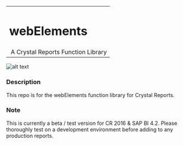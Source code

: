 <table width=100% border=0>
<tr ><td colspan=2><h1>webElements</h1></td></tr>
<tr><td>&nbsp;A Crystal Reports Function Library</td>
</table>

![alt text](/admin/Picture1.png)

### Description

This repo is for the webElements function library for Crystal Reports. 

### Note

This is currently a beta / test version for CR 2016 & SAP BI 4.2.  Please thoroughly test on a development environment before adding to any production reports.
